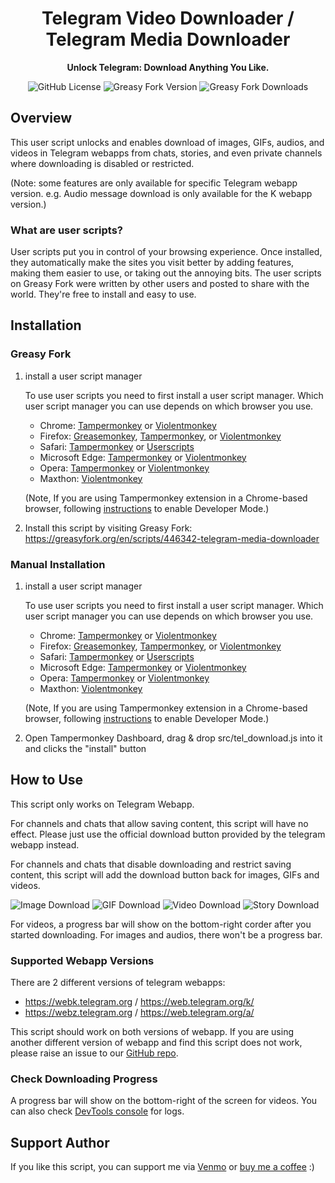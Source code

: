 <div align="center">

# Telegram Video Downloader / Telegram Media Downloader

**Unlock Telegram: Download Anything You Like.**

![GitHub License](https://img.shields.io/github/license/Neet-Nestor/Telegram-Media-Downloader)
![Greasy Fork Version](https://img.shields.io/greasyfork/v/446342-telegram-media-downloader)
![Greasy Fork Downloads](https://img.shields.io/greasyfork/dt/446342-telegram-media-downloader)

</div>

## Overview
This user script unlocks and enables download of images, GIFs, audios, and videos in Telegram webapps from chats, stories, and even private channels where downloading is disabled or restricted.

(Note: some features are only available for specific Telegram webapp version. e.g. Audio message download is only available for the K webapp version.)

### What are user scripts?
User scripts put you in control of your  browsing experience. Once installed, they automatically make the sites you visit better by adding features, making them easier to use, or taking out the annoying bits. The user scripts on Greasy Fork were written by other users and posted to share with the world. They're free to install and easy to use.

## Installation
### Greasy Fork
1. install a user script manager

    To use user scripts you need to first install a user script manager. Which user script manager you can use depends on which browser you use.

    - Chrome: [Tampermonkey](https://chrome.google.com/webstore/detail/tampermonkey/dhdgffkkebhmkfjojejmpbldmpobfkfo) or [Violentmonkey](https://chrome.google.com/webstore/detail/violent-monkey/jinjaccalgkegednnccohejagnlnfdag)
    - Firefox: [Greasemonkey](https://addons.mozilla.org/firefox/addon/greasemonkey/), [Tampermonkey](https://chrome.google.com/webstore/detail/tampermonkey/dhdgffkkebhmkfjojejmpbldmpobfkfo), or [Violentmonkey](https://chrome.google.com/webstore/detail/violent-monkey/jinjaccalgkegednnccohejagnlnfdag)
    - Safari: [Tampermonkey](https://chrome.google.com/webstore/detail/tampermonkey/dhdgffkkebhmkfjojejmpbldmpobfkfo) or [Userscripts](https://apps.apple.com/app/userscripts/id1463298887)
    - Microsoft Edge: [Tampermonkey](https://chrome.google.com/webstore/detail/tampermonkey/dhdgffkkebhmkfjojejmpbldmpobfkfo) or [Violentmonkey](https://chrome.google.com/webstore/detail/violent-monkey/jinjaccalgkegednnccohejagnlnfdag)
    - Opera: [Tampermonkey](https://chrome.google.com/webstore/detail/tampermonkey/dhdgffkkebhmkfjojejmpbldmpobfkfo) or [Violentmonkey](https://chrome.google.com/webstore/detail/violent-monkey/jinjaccalgkegednnccohejagnlnfdag)
    - Maxthon: [Violentmonkey](https://chrome.google.com/webstore/detail/violent-monkey/jinjaccalgkegednnccohejagnlnfdag)

    (Note, If you are using Tampermonkey extension in a Chrome-based browser, following [instructions](https://www.tampermonkey.net/faq.php#Q209) to enable Developer Mode.)

2. Install this script by visiting Greasy Fork:
    https://greasyfork.org/en/scripts/446342-telegram-media-downloader

### Manual Installation
1. install a user script manager

    To use user scripts you need to first install a user script manager. Which user script manager you can use depends on which browser you use.

    - Chrome: [Tampermonkey](https://chrome.google.com/webstore/detail/tampermonkey/dhdgffkkebhmkfjojejmpbldmpobfkfo) or [Violentmonkey](https://chrome.google.com/webstore/detail/violent-monkey/jinjaccalgkegednnccohejagnlnfdag)
    - Firefox: [Greasemonkey](https://addons.mozilla.org/firefox/addon/greasemonkey/), [Tampermonkey](https://chrome.google.com/webstore/detail/tampermonkey/dhdgffkkebhmkfjojejmpbldmpobfkfo), or [Violentmonkey](https://chrome.google.com/webstore/detail/violent-monkey/jinjaccalgkegednnccohejagnlnfdag)
    - Safari: [Tampermonkey](https://chrome.google.com/webstore/detail/tampermonkey/dhdgffkkebhmkfjojejmpbldmpobfkfo) or [Userscripts](https://apps.apple.com/app/userscripts/id1463298887)
    - Microsoft Edge: [Tampermonkey](https://chrome.google.com/webstore/detail/tampermonkey/dhdgffkkebhmkfjojejmpbldmpobfkfo) or [Violentmonkey](https://chrome.google.com/webstore/detail/violent-monkey/jinjaccalgkegednnccohejagnlnfdag)
    - Opera: [Tampermonkey](https://chrome.google.com/webstore/detail/tampermonkey/dhdgffkkebhmkfjojejmpbldmpobfkfo) or [Violentmonkey](https://chrome.google.com/webstore/detail/violent-monkey/jinjaccalgkegednnccohejagnlnfdag)
    - Maxthon: [Violentmonkey](https://chrome.google.com/webstore/detail/violent-monkey/jinjaccalgkegednnccohejagnlnfdag)

    (Note, If you are using Tampermonkey extension in a Chrome-based browser, following [instructions](https://www.tampermonkey.net/faq.php#Q209) to enable Developer Mode.)
    
2. Open Tampermonkey Dashboard, drag & drop src/tel_download.js into it and clicks the "install" button

## How to Use
This script only works on Telegram Webapp.

For channels and chats that allow saving content, this script will have no effect. Please just use the official download button provided by the telegram webapp instead.

For channels and chats that disable downloading and restrict saving content, this script will add the download button back for images, GIFs and videos.

![Image Download](https://media2.giphy.com/media/v1.Y2lkPTc5MGI3NjExY2VjNmU2ZDM0YTFlOWY4YTMzZDZmNjVlMDE2ODQ4OGY4N2E3MDFkNSZlcD12MV9pbnRlcm5hbF9naWZzX2dpZklkJmN0PWc/lqCVcw0pCd2VA3zqoE/giphy.gif)
![GIF Download](https://media0.giphy.com/media/v1.Y2lkPTc5MGI3NjExMzYwMzM3ZTMzYmI1MzA4M2EyYmY0NTFlOTg4OWFhNjhjNDk5YTkzYiZlcD12MV9pbnRlcm5hbF9naWZzX2dpZklkJmN0PWc/wnYzW4vwpPdeuo62nQ/giphy.gif)
![Video Download](https://media1.giphy.com/media/v1.Y2lkPTc5MGI3NjExMXcxYnJxaXMxcW05YW5rZ2YzZzE0bTU4aTBwYXI1N3pmdnVzbDFrdSZlcD12MV9pbnRlcm5hbF9naWZfYnlfaWQmY3Q9Zw/EEPbblwmSpteAmwLls/giphy.gif)
![Story Download](https://media0.giphy.com/media/v1.Y2lkPTc5MGI3NjExZ3Z5Y2VzM2QzbW1xc3ZwNTQ2N3Q0a3lnanpxdW55c2Qzajl5NXZsaCZlcD12MV9pbnRlcm5hbF9naWZfYnlfaWQmY3Q9Zw/xJFjBGi8isHPR5cuHl/giphy.gif)

For videos, a progress bar will show on the bottom-right corder after you started downloading. For images and audios, there won't be a progress bar.

### Supported Webapp Versions
There are 2 different versions of telegram webapps:
- https://webk.telegram.org / https://web.telegram.org/k/
- https://webz.telegram.org / https://web.telegram.org/a/

This script should work on both versions of webapp. If you are using another different version of webapp and find this script does not work, please raise an issue to our [GitHub repo](https://github.com/Neet-Nestor/Telegram-Media-Downloader/issues). 

### Check Downloading Progress
A progress bar will show on the bottom-right of the screen for videos. You can also check [DevTools console](https://developer.chrome.com/docs/devtools/open/) for logs.

## Support Author
If you like this script, you can support me via [Venmo](https://venmo.com/u/NeetNestor) or [buy me a coffee](https://ko-fi.com/neetnestor) :)
